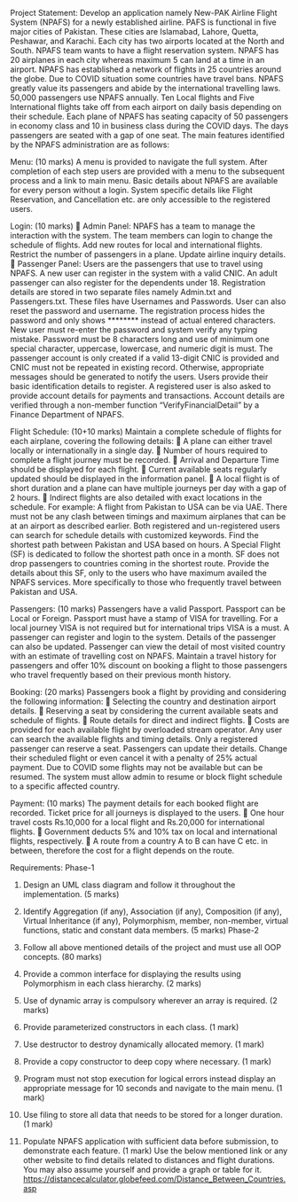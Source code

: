 Project Statement:
Develop an application namely New-PAK Airline Flight System (NPAFS) for a newly
established airline. PAFS is functional in five major cities of Pakistan. These cities are
Islamabad, Lahore, Quetta, Peshawar, and Karachi. Each city has two airports located at the
North and South. NPAFS team wants to have a flight reservation system. NPAFS has 20
airplanes in each city whereas maximum 5 can land at a time in an airport. NPAFS has
established a network of flights in 25 countries around the globe. Due to COVID situation some
countries have travel bans. NPAFS greatly value its passengers and abide by the international
travelling laws. 50,000 passengers use NPAFS annually. Ten Local flights and Five
International flights take off from each airport on daily basis depending on their schedule. Each
plane of NPAFS has seating capacity of 50 passengers in economy class and 10 in business
class during the COVID days. The days passengers are seated with a gap of one seat. The main
features identified by the NPAFS administration are as follows:

Menu: (10 marks)
A menu is provided to navigate the full system. After completion of each step users are
provided with a menu to the subsequent process and a link to main menu. Basic details about
NPAFS are available for every person without a login. System specific details like Flight
Reservation, and Cancellation etc. are only accessible to the registered users.

Login: (10 marks)
 Admin Panel: NPAFS has a team to manage the interaction with the system. The team
members can login to change the schedule of flights. Add new routes for local and
international flights. Restrict the number of passengers in a plane. Update airline
inquiry details.
 Passenger Panel: Users are the passengers that use to travel using NPAFS. A new user
can register in the system with a valid CNIC. An adult passenger can also register for
the dependents under 18.
Registration details are stored in two separate files namely Admin.txt and Passengers.txt.
These files have Usernames and Passwords. User can also reset the password and username.
The registration process hides the password and only shows ******** instead of actual
entered characters. New user must re-enter the password and system verify any typing
mistake. Password must be 8 characters long and use of minimum one special character,
uppercase, lowercase, and numeric digit is must. The passenger account is only created if
a valid 13-digit CNIC is provided and CNIC must not be repeated in existing record.
Otherwise, appropriate messages should be generated to notify the users. Users provide
their basic identification details to register.
A registered user is also asked to provide account details for payments and transactions.
Account details are verified through a non-member function “VerifyFinancialDetail” by a
Finance Department of NPAFS.

Flight Schedule: (10+10 marks)
Maintain a complete schedule of flights for each airplane, covering the following details:
 A plane can either travel locally or internationally in a single day.
 Number of hours required to complete a flight journey must be recorded.
 Arrival and Departure Time should be displayed for each flight.
 Current available seats regularly updated should be displayed in the information panel.
 A local flight is of short duration and a plane can have multiple journeys per day with
a gap of 2 hours.
 Indirect flights are also detailed with exact locations in the schedule. For example: A
flight from Pakistan to USA can be via UAE.
There must not be any clash between timings and maximum airplanes that can be at an airport
as described earlier. Both registered and un-registered users can search for schedule details
with customized keywords.
Find the shortest path between Pakistan and USA based on hours. A Special Flight (SF)
is dedicated to follow the shortest path once in a month. SF does not drop passengers to
countries coming in the shortest route. Provide the details about this SF, only to the users
who have maximum availed the NPAFS services. More specifically to those who
frequently travel between Pakistan and USA.

Passengers: (10 marks)
Passengers have a valid Passport. Passport can be Local or Foreign. Passport must have a stamp
of VISA for travelling. For a local journey VISA is not required but for international trips VISA
is a must. A passenger can register and login to the system. Details of the passenger can also
be updated. Passenger can view the detail of most visited country with an estimate of travelling
cost on NPAFS.
Maintain a travel history for passengers and offer 10% discount on booking a flight to those
passengers who travel frequently based on their previous month history.

Booking: (20 marks)
Passengers book a flight by providing and considering the following information:
 Selecting the country and destination airport details.
 Reserving a seat by considering the current available seats and schedule of flights.
 Route details for direct and indirect flights.
 Costs are provided for each available flight by overloaded stream operator.
Any user can search the available flights and timing details. Only a registered passenger can
reserve a seat. Passengers can update their details. Change their scheduled flight or even cancel
it with a penalty of 25% actual payment.
Due to COVID some flights may not be available but can be resumed. The system must allow
admin to resume or block flight schedule to a specific affected country.

Payment: (10 marks)
The payment details for each booked flight are recorded. Ticket price for all journeys is
displayed to the users.
 One hour travel costs Rs.10,000 for a local flight and Rs.20,000 for international flights.
 Government deducts 5% and 10% tax on local and international flights, respectively.
 A route from a country A to B can have C etc. in between, therefore the cost for a flight
depends on the route.

Requirements:
Phase-1
1. Design an UML class diagram and follow it throughout the implementation.
(5 marks)

2. Identify Aggregation (if any), Association (if any), Composition (if any), Virtual
Inheritance (if any), Polymorphism, member, non-member, virtual functions, static
and constant data members. (5 marks)
Phase-2
1. Follow all above mentioned details of the project and must use all OOP concepts. (80
marks)
2. Provide a common interface for displaying the results using Polymorphism in each
class hierarchy. (2 marks)
3. Use of dynamic array is compulsory wherever an array is required. (2 marks)
4. Provide parameterized constructors in each class. (1 mark)
5. Use destructor to destroy dynamically allocated memory. (1 mark)
6. Provide a copy constructor to deep copy where necessary. (1 mark)
7. Program must not stop execution for logical errors instead display an appropriate
message for 10 seconds and navigate to the main menu. (1 mark)
8. Use filing to store all data that needs to be stored for a longer duration. (1 mark)
9. Populate NPAFS application with sufficient data before submission, to
demonstrate each feature. (1 mark)
Use the below mentioned link or any other website to find details related to distances and
flight durations. You may also assume yourself and provide a graph or table for it.
https://distancecalculator.globefeed.com/Distance_Between_Countries.asp
